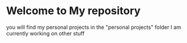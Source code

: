 # Welcome to My repository



you will find my personal projects in the "personal projects" folder
I am currently working on other stuff

